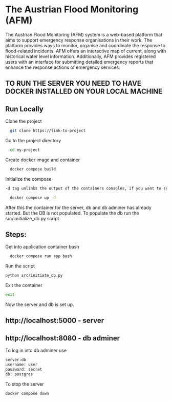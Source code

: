 
# The Austrian Flood Monitoring (AFM)

The Austrian Flood Monitoring (AFM) system is a web-based platform that aims to support emergency response organisations in their work. The platform provides ways to monitor, organise and coordinate the response to flood-related incidents. AFM offers an interactive map of current, along with historical water level information. Additionally, AFM provides registered users with an interface for submitting detailed emergency reports that enhance the response actions of emergency services. 

## TO RUN THE SERVER YOU NEED TO HAVE DOCKER INSTALLED ON YOUR LOCAL MACHINE
## Run Locally

Clone the project

```bash
  git clone https://link-to-project
```

Go to the project directory

```bash
  cd my-project
```

Create docker image and container
```bash
  docker compose build
```

Initialize the compose
```bash
-d tag unlinks the output of the containers consoles, if you want to see them remove the -d tag 
```
```bash
  docker compose up -d
```

After this the container for the server, db and db adminer has already started.
But the DB is not populated. To populate the db run the src/imitialize_db.py script

## Steps:
Get into application container bash
```bash
  docker compose run app bash
```

Run the script
```bash
python src/initiate_db.py
```

Exit the container
```bash
exit
```

Now the server and db is set up.

## http://localhost:5000 - server
## http://localhost:8080 - db adminer

To log in into db adminer use
```bash
server:db
username: user
password: secret
db: postgres
```

To stop the server
```bash
docker compose down
```


